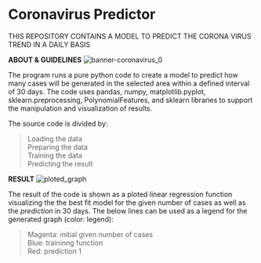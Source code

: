 # Coronavirus Predictor
THIS REPOSITORY CONTAINS A MODEL TO PREDICT THE CORONA VIRUS TREND IN A DAILY BASIS

**ABOUT & GUIDELINES**
![banner-coronavirus_0](https://github.com/imildositoe/coronavirus_predictor/assets/31238878/ade156d0-9670-4c14-b133-c26a5811f201)

The program runs a pure python code to create a model to predict how many cases will be generated  in the selected area within a defined interval of 30 days. 
The code uses pandas, numpy, matplotlib.pyplot, sklearn.preprocessing, PolynomialFeatures, and sklearn libraries to support the manipulation and visualization of results.

The source code is divided by: 
> Loading the data  
> Preparing the data  
> Training the data  
> Predicting the result  

**RESULT**
![ploted_graph](https://github.com/imildositoe/coronavirus_predictor/assets/31238878/1efb8956-c7ff-4069-92ff-b544bcb4c627)

The result of the code is shown as a ploted linear regression function visualizing the the best fit model for the given number of cases as well as the _prediction_ in 30 days. 
The below lines can be used as a legend for the generated graph (color: legend):
> Magenta: initial given number of cases  
> Blue: traininng function  
> Red: prediction 1  
